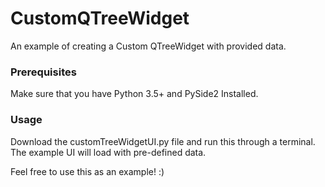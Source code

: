 # CustomQTreeWidget
An example of creating a Custom QTreeWidget with provided data.

### Prerequisites
Make sure that you have Python 3.5+ and PySide2 Installed.

### Usage
Download the customTreeWidgetUI.py file and run this through a terminal.
The example UI will load with pre-defined data.

Feel free to use this as an example! :) 
